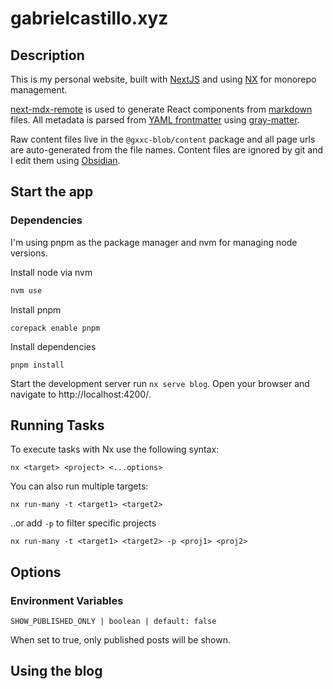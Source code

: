 # gabrielcastillo.xyz

## Description

This is my personal website, built with [NextJS](https://nextjs.org/) and using [NX](https://nx.dev/) for monorepo management.

[next-mdx-remote](https://github.com/hashicorp/next-mdx-remote) is used to generate React components from [markdown](https://www.markdownguide.org/) files. All metadata is parsed from [YAML frontmatter](https://mdxjs.com/guides/frontmatter/) using [gray-matter](https://github.com/jonschlinkert/gray-matter).

Raw content files live in the `@gxxc-blob/content` package and all page urls are auto-generated from the file names. Content files are ignored by git and I edit them using [Obsidian](https://obsidian.md/).

## Start the app

### Dependencies

I'm using pnpm as the package manager and nvm for managing node versions.

Install node via nvm
```bash
nvm use
```

Install pnpm
```
corepack enable pnpm
```

Install dependencies
```
pnpm install
```

Start the development server run `nx serve blog`. Open your browser and navigate to http://localhost:4200/.

## Running Tasks

To execute tasks with Nx use the following syntax:
```
nx <target> <project> <...options>
```

You can also run multiple targets:
```
nx run-many -t <target1> <target2>
```

..or add `-p` to filter specific projects
```
nx run-many -t <target1> <target2> -p <proj1> <proj2>
```

## Options

### Environment Variables
```
SHOW_PUBLISHED_ONLY | boolean | default: false
```
When set to true, only published posts will be shown.

## Using the blog


